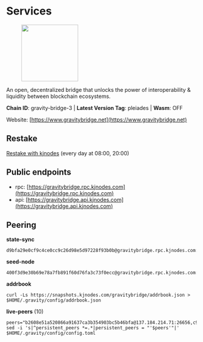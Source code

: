 # Services

<figure><img src="https://raw.githubusercontent.com/kj89/testnet_manuals/main/pingpub/logos/gravitybridge.png" width="150" alt=""><figcaption></figcaption></figure>

An open, decentralized bridge that unlocks the power of  interoperability & liquidity between blockchain ecosystems.

**Chain ID**: gravity-bridge-3 | **Latest Version Tag**: pleiades | **Wasm**: OFF

Website: [https://www.gravitybridge.net](https://www.gravitybridge.net)

## Restake

[Restake with kjnodes](https://restake.app/gravitybridge/gravityvaloper1nw3uavthnjwsgrrjzav2wdg9m0pw7k4fc7hvlz) (every day at 08:00, 20:00)
## Public endpoints

* rpc: [https://gravitybridge.rpc.kjnodes.com](https://gravitybridge.rpc.kjnodes.com)
* api: [https://gravitybridge.api.kjnodes.com](https://gravitybridge.api.kjnodes.com)

## Peering

**state-sync**

```
d9bfa29e0cf9c4ce0cc9c26d98e5d97228f93b0b@gravitybridge.rpc.kjnodes.com:26656
```

**seed-node**

```
400f3d9e30b69e78a7fb891f60d76fa3c73f0ecc@gravitybridge.rpc.kjnodes.com:26659
```

**addrbook**
```
curl -Ls https://snapshots.kjnodes.com/gravitybridge/addrbook.json > $HOME/.gravity/config/addrbook.json
```

**live-peers** (10)
```
peers="b2608e51a520866a91637ca3b354903bc5b46bfa@137.184.214.71:26656,c93bd39c0b41fb1e76fb52598e88b0b069ef05bc@95.217.170.202:27014,c57dcf8e3af80236059194c86a6f81c1735903d6@162.19.89.8:10256,ca4270ebed73b4d0982450aac16fe08860410fac@142.132.248.138:26626,5ad3fe86b1214e1f5c897d23a2863fb46bdfc1f7@185.16.38.165:14256,572d417e11368f588d110efdeb7102a6a3c0752d@161.35.224.108:26656,fec4e193084be7321794246cf50887b1b91c6664@65.108.74.176:26656,8bc91ffabd860b6b54766ac3788d7c284e45b964@174.138.30.240:26656,ef05d5aca4398f4b217b9bbf08729a1338c67eeb@142.132.193.186:36656,d9bfa29e0cf9c4ce0cc9c26d98e5d97228f93b0b@144.76.163.233:26656"
sed -i 's|^persistent_peers *=.*|persistent_peers = "'$peers'"|' $HOME/.gravity/config/config.toml
```
